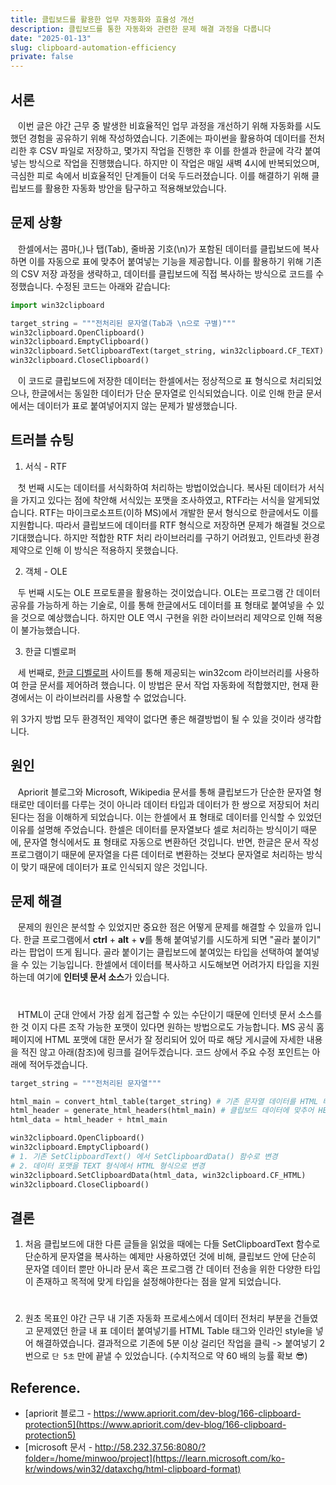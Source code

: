 ```yaml
---
title: 클립보드를 활용한 업무 자동화와 효율성 개선
description: 클립보드를 통한 자동화와 관련한 문제 해결 과정을 다룹니다
date: "2025-01-13"
slug: clipboard-automation-efficiency
private: false
---
```


## 서론

&nbsp;&nbsp;&nbsp;이번 글은 야간 근무 중 발생한 비효율적인 업무 과정을 개선하기 위해 자동화를 시도했던 경험을 공유하기 위해 작성하였습니다. 기존에는 파이썬을 활용하여 데이터를 전처리한 후 CSV 파일로 저장하고, 몇가지 작업을 진행한 후 이를 한셀과 한글에 각각 붙여넣는 방식으로 작업을 진행했습니다. 하지만 이 작업은 매일 새벽 4시에 반복되었으며, 극심한 피로 속에서 비효율적인 단계들이 더욱 두드러졌습니다. 이를 해결하기 위해 클립보드를 활용한 자동화 방안을 탐구하고 적용해보았습니다.

## 문제 상황

&nbsp;&nbsp;&nbsp;한셀에서는 콤마(,)나 탭(Tab), 줄바꿈 기호(\n)가 포함된 데이터를 클립보드에 복사하면 이를 자동으로 표에 맞추어 붙여넣는 기능을 제공합니다. 이를 활용하기 위해 기존의 CSV 저장 과정을 생략하고, 데이터를 클립보드에 직접 복사하는 방식으로 코드를 수정했습니다. 수정된 코드는 아래와 같습니다:

```python
import win32clipboard

target_string = """전처리된 문자열(Tab과 \n으로 구별)"""
win32clipboard.OpenClipboard()
win32clipboard.EmptyClipboard()
win32clipboard.SetClipboardText(target_string, win32clipboard.CF_TEXT)
win32clipboard.CloseClipboard()
```

&nbsp;&nbsp;&nbsp;이 코드로 클립보드에 저장한 데이터는 한셀에서는 정상적으로 표 형식으로 처리되었으나, 한글에서는 동일한 데이터가 단순 문자열로 인식되었습니다. 이로 인해 한글 문서에서는 데이터가 표로 붙여넣어지지 않는 문제가 발생했습니다.

## 트러블 슈팅

1. 서식 - RTF

&nbsp;&nbsp;&nbsp;첫 번째 시도는 데이터를 서식화하여 처리하는 방법이었습니다. 복사된 데이터가 서식을 가지고 있다는 점에 착안해 서식있는 포맷을 조사하였고, RTF라는 서식을 알게되었습니다. RTF는 마이크로소프트(이하 MS)에서 개발한 문서 형식으로 한글에서도 이를 지원합니다. 따라서 클립보드에 데이터를 RTF 형식으로 저장하면 문제가 해결될 것으로 기대했습니다. 하지만 적합한 RTF 처리 라이브러리를 구하기 어려웠고, 인트라넷 환경 제약으로 인해 이 방식은 적용하지 못했습니다.

2. 객체 - OLE

&nbsp;&nbsp;&nbsp;두 번째 시도는 OLE 프로토콜을 활용하는 것이었습니다. OLE는 프로그램 간 데이터 공유를 가능하게 하는 기술로, 이를 통해 한글에서도 데이터를 표 형태로 붙여넣을 수 있을 것으로 예상했습니다. 하지만 OLE 역시 구현을 위한 라이브러리 제약으로 인해 적용이 불가능했습니다.

3. 한글 디벨로퍼

&nbsp;&nbsp;&nbsp;세 번째로, [한글 디벨로퍼](https://developer.hancom.com/) 사이트를 통해 제공되는 win32com 라이브러리를 사용하여 한글 문서를 제어하려 했습니다. 이 방법은 문서 작업 자동화에 적합했지만, 현재 환경에서는 이 라이브러리를 사용할 수 없었습니다.

위 3가지 방법 모두 환경적인 제약이 없다면 좋은 해결방법이 될 수 있을 것이라 생각합니다.

## 원인

&nbsp;&nbsp;&nbsp;Apriorit 블로그와 Microsoft, Wikipedia 문서를 통해 클립보드가 단순한 문자열 형태로만 데이터를 다루는 것이 아니라 데이터 타입과 데이터가 한 쌍으로 저장되어 처리된다는 점을 이해하게 되었습니다. 이는 한셀에서 표 형태로 데이터를 인식할 수 있었던 이유를 설명해 주었습니다. 한셀은 데이터를 문자열보다 셀로 처리하는 방식이기 때문에, 문자열 형식에서도 표 형태로 자동으로 변환하던 것입니다. 반면, 한글은 문서 작성 프로그램이기 때문에 문자열을 다른 데이터로 변환하는 것보다 문자열로 처리하는 방식이 맞기 때문에 데이터가 표로 인식되지 않은 것입니다.

## 문제 해결

&nbsp;&nbsp;&nbsp;문제의 원인은 분석할 수 있었지만 중요한 점은 어떻게 문제를 해결할 수 있을까 입니다. 한글 프로그램에서 **ctrl** + **alt** + **v**를 통해 붙여넣기를 시도하게 되면 "골라 붙이기" 라는 팝업이 뜨게 됩니다. 골라 붙이기는 클립보드에 붙여있는 타입을 선택하여 붙여넣을 수 있는 기능입니다. 한셀에서 데이터를 복사하고 시도해보면 어려가지 타입을 지원하는데 여기에 **인터넷 문서 소스**가 있습니다.

#

&nbsp;&nbsp;&nbsp;HTML이 군대 안에서 가장 쉽게 접근할 수 있는 수단이기 때문에 인터넷 문서 소스를 한 것 이지 다른 조작 가능한 포맷이 있다면 원하는 방법으로도 가능합니다. MS 공식 홈페이지에 HTML 포맷에 대한 문서가 잘 정리되어 있어 따로 해당 게시글에 자세한 내용을 적진 않고 아래(참조)에 링크를 걸어두겠습니다. 코드 상에서 주요 수정 포인트는 아래에 적어두겠습니다.

```python
target_string = """전처리된 문자열"""

html_main = convert_html_table(target_string) # 기존 문자열 데이터를 HTML 테이블로 만들기
html_header = generate_html_headers(html_main) # 클립보드 데이터에 맞추어 HEADER 붙이기
html_data = html_header + html_main

win32clipboard.OpenClipboard()
win32clipboard.EmptyClipboard()
# 1. 기존 SetClipboardText() 에서 SetClipboardData() 함수로 변경
# 2. 데이터 포맷을 TEXT 형식에서 HTML 형식으로 변경
win32clipboard.SetClipboardData(html_data, win32clipboard.CF_HTML)
win32clipboard.CloseClipboard()
```

## 결론

1. 처음 클립보드에 대한 다른 글들을 읽었을 때에는 다들 SetClipboardText 함수로 단순하게 문자열을 복사하는 예제만 사용하였던 것에 비해, 클립보드 안에 단순히 문자열 데이터 뿐만 아니라 문서 혹은 프로그램 간 데이터 전송을 위한 다양한 타입이 존재하고 목적에 맞게 타입을 설정해야한다는 점을 알게 되었습니다.

#

2. 원초 목표인 야간 근무 내 기존 자동화 프로세스에서 데이터 전처리 부분을 건들였고 문제였던 한글 내 표 데이터 붙여넣기를 HTML Table 태그와 인라인 style을 넣어 해결하였습니다. 결과적으로 기존에 5분 이상 걸리던 작업을 클릭 -> 붙여넣기 2번으로 `단 5초` 만에 끝낼 수 있었습니다. (수치적으로 약 60 배의 능률 확보 😎)

## Reference.

- [apriorit 블로그 - https://www.apriorit.com/dev-blog/166-clipboard-protection5](https://www.apriorit.com/dev-blog/166-clipboard-protection5)
- [microsoft 문서 - http://58.232.37.56:8080/?folder=/home/minwoo/project](https://learn.microsoft.com/ko-kr/windows/win32/dataxchg/html-clipboard-format)
